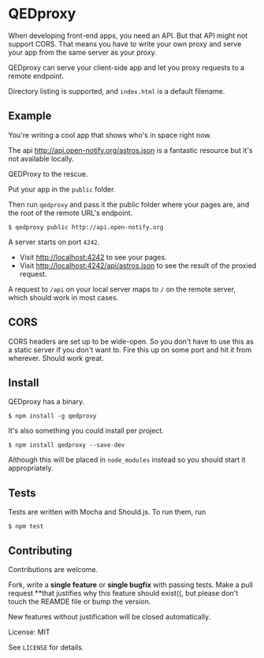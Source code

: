 # QEDproxy

When developing front-end apps, you need an API. But that API might not support 
CORS. That means you have to write your own proxy and serve your app
from the same server as your proxy. 

QEDproxy can serve your client-side app and let you proxy requests to a remote
endpoint.

Directory listing is supported, and `index.html` is a default filename.

## Example

You're writing a cool app that shows who's in space right now.

The api <http://api.open-notify.org/astros.json> is a fantastic resource but
it's not available locally. 

QEDProxy to the rescue.  

Put your app in the `public` folder.

Then run `qedproxy` and pass it the public folder where your pages are, and the root of the
remote URL's endpoint. 

```
$ qedproxy public http://api.open-notify.org
```

A server starts on port  `4242`.

* Visit <http://localhost:4242> to see your pages.
* Visit <http://localhost:4242/api/astros.json> to see the result of the proxied request.

A request to `/api` on your local server maps to `/` on the remote server, which should work in most cases.

## CORS

CORS headers are set up to be wide-open. So you don't have to use this as a static server if you don't want to. Fire this up on
some port and hit it from wherever. Should work great.


## Install

QEDproxy has a binary.

```
$ npm install -g qedproxy
```

It's also something you could install per project.

```
$ npm install qedproxy --save-dev
```

Although this will be placed in `node_modules` instead so you should start it appropriately.

## Tests

Tests are written with Mocha and Should.js. To run them, run

```
$ npm test
```


## Contributing

Contributions are welcome.

Fork, write a **single feature** or **single bugfix** with passing tests. Make a pull request **that justifies why this feature should exist((, but please don't touch the REAMDE file or bump the version.

New features without justification will be closed automatically. 

License: MIT

See `LICENSE` for details.


